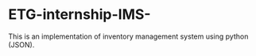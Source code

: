# ETG-internship-IMS-
This is an implementation of inventory management system using python (JSON).
